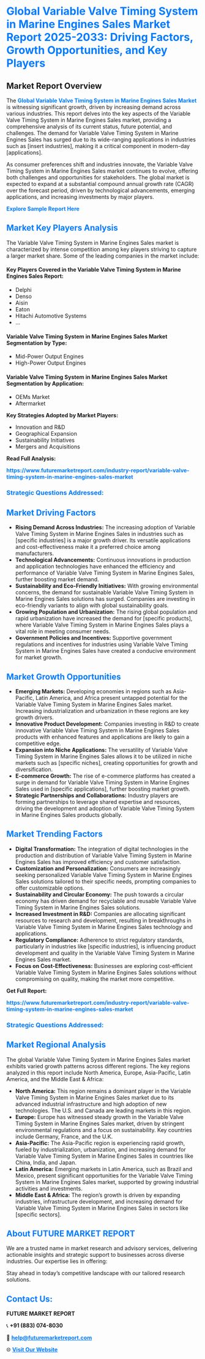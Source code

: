<h1 style="color: #007BFF;">Global Variable Valve Timing System in Marine Engines Sales Market Report 2025-2033: Driving Factors, Growth Opportunities, and Key Players</h1>

<section id="overview">
<h2>Market Report Overview</h2>
<p>The <a href="https://www.futuremarketreport.com/industry-report/variable-valve-timing-system-in-marine-engines-sales-market" style="color: #007BFF; text-decoration: none;"><strong>Global Variable Valve Timing System in Marine Engines Sales Market</strong></a> is witnessing significant growth, driven by increasing demand across various industries. This report delves into the key aspects of the Variable Valve Timing System in Marine Engines Sales market, providing a comprehensive analysis of its current status, future potential, and challenges. The demand for Variable Valve Timing System in Marine Engines Sales has surged due to its wide-ranging applications in industries such as [insert industries], making it a critical component in modern-day [applications].</p>
<p>As consumer preferences shift and industries innovate, the Variable Valve Timing System in Marine Engines Sales market continues to evolve, offering both challenges and opportunities for stakeholders. The global market is expected to expand at a substantial compound annual growth rate (CAGR) over the forecast period, driven by technological advancements, emerging applications, and increasing investments by major players.</p>
</section>

<section id="overview">
<p><a href="https://www.futuremarketreport.com/request-sample/reportId=105273" style="color: #007BFF; text-decoration: none;"><strong>Explore Sample Report Here</strong></a></p>
</section>

<section id="key-players">
<h2 style="color: #007BFF;">Market Key Players Analysis</h2>
<p>The Variable Valve Timing System in Marine Engines Sales market is characterized by intense competition among key players striving to capture a larger market share. Some of the leading companies in the market include:</p>
<h4>Key Players Covered in the Variable Valve Timing System in Marine Engines Sales Report:</h4>
<ul><li>Delphi</li><li>Denso</li><li>Aisin</li><li>Eaton</li><li>Hitachi Automotive Systems</li><li>...</li></ul>
<h4>Variable Valve Timing System in Marine Engines Sales Market Segmentation by Type:</h4>
<ul><li>Mid-Power Output Engines</li><li>High-Power Output Engines</li></ul>

<h4>Variable Valve Timing System in Marine Engines Sales Market Segmentation by Application:</h4>
<ul><li>OEMs Market</li><li>Aftermarket</li></ul>
<p><strong>Key Strategies Adopted by Market Players:</strong></p>
<ul>
<li>Innovation and R&D</li>
<li>Geographical Expansion</li>
<li>Sustainability Initiatives</li>
<li>Mergers and Acquisitions</li>
</ul>
</section>

<section>
<p><strong>Read Full Analysis: </strong></p><a href="https://www.futuremarketreport.com/industry-report/variable-valve-timing-system-in-marine-engines-sales-market" style="color: #007BFF; text-decoration: none;"><strong>https://www.futuremarketreport.com/industry-report/variable-valve-timing-system-in-marine-engines-sales-market</strong></a>
<h3 style="color: #007BFF;">Strategic Questions Addressed:</h3>
</section>

<section id="driving-factors">
<h2 style="color: #007BFF;">Market Driving Factors</h2>
<ul>
<li><strong>Rising Demand Across Industries:</strong> The increasing adoption of Variable Valve Timing System in Marine Engines Sales in industries such as [specific industries] is a major growth driver. Its versatile applications and cost-effectiveness make it a preferred choice among manufacturers.</li>
<li><strong>Technological Advancements:</strong> Continuous innovations in production and application technologies have enhanced the efficiency and performance of Variable Valve Timing System in Marine Engines Sales, further boosting market demand.</li>
<li><strong>Sustainability and Eco-Friendly Initiatives:</strong> With growing environmental concerns, the demand for sustainable Variable Valve Timing System in Marine Engines Sales solutions has surged. Companies are investing in eco-friendly variants to align with global sustainability goals.</li>
<li><strong>Growing Population and Urbanization:</strong> The rising global population and rapid urbanization have increased the demand for [specific products], where Variable Valve Timing System in Marine Engines Sales plays a vital role in meeting consumer needs.</li>
<li><strong>Government Policies and Incentives:</strong> Supportive government regulations and incentives for industries using Variable Valve Timing System in Marine Engines Sales have created a conducive environment for market growth.</li>
</ul>
</section>

<section id="growth-opportunities">
<h2 style="color: #007BFF;">Market Growth Opportunities</h2>
<ul>
<li><strong>Emerging Markets:</strong> Developing economies in regions such as Asia-Pacific, Latin America, and Africa present untapped potential for the Variable Valve Timing System in Marine Engines Sales market. Increasing industrialization and urbanization in these regions are key growth drivers.</li>
<li><strong>Innovative Product Development:</strong> Companies investing in R&D to create innovative Variable Valve Timing System in Marine Engines Sales products with enhanced features and applications are likely to gain a competitive edge.</li>
<li><strong>Expansion into Niche Applications:</strong> The versatility of Variable Valve Timing System in Marine Engines Sales allows it to be utilized in niche markets such as [specific niches], creating opportunities for growth and diversification.</li>
<li><strong>E-commerce Growth:</strong> The rise of e-commerce platforms has created a surge in demand for Variable Valve Timing System in Marine Engines Sales used in [specific applications], further boosting market growth.</li>
<li><strong>Strategic Partnerships and Collaborations:</strong> Industry players are forming partnerships to leverage shared expertise and resources, driving the development and adoption of Variable Valve Timing System in Marine Engines Sales products globally.</li>
</ul>
</section>

<section id="trending-factors">
<h2 style="color: #007BFF;">Market Trending Factors</h2>
<ul>
<li><strong>Digital Transformation:</strong> The integration of digital technologies in the production and distribution of Variable Valve Timing System in Marine Engines Sales has improved efficiency and customer satisfaction.</li>
<li><strong>Customization and Personalization:</strong> Consumers are increasingly seeking personalized Variable Valve Timing System in Marine Engines Sales solutions tailored to their specific needs, prompting companies to offer customizable options.</li>
<li><strong>Sustainability and Circular Economy:</strong> The push towards a circular economy has driven demand for recyclable and reusable Variable Valve Timing System in Marine Engines Sales solutions.</li>
<li><strong>Increased Investment in R&D:</strong> Companies are allocating significant resources to research and development, resulting in breakthroughs in Variable Valve Timing System in Marine Engines Sales technology and applications.</li>
<li><strong>Regulatory Compliance:</strong> Adherence to strict regulatory standards, particularly in industries like [specific industries], is influencing product development and quality in the Variable Valve Timing System in Marine Engines Sales market.</li>
<li><strong>Focus on Cost-Effectiveness:</strong> Businesses are exploring cost-efficient Variable Valve Timing System in Marine Engines Sales solutions without compromising on quality, making the market more competitive.</li>
</ul>
</section>

<section>
<p><strong>Get Full Report: </strong></p><a href="https://www.futuremarketreport.com/industry-report/variable-valve-timing-system-in-marine-engines-sales-market" style="color: #007BFF; text-decoration: none;"><strong>https://www.futuremarketreport.com/industry-report/variable-valve-timing-system-in-marine-engines-sales-market</strong></a>
<h3 style="color: #007BFF;">Strategic Questions Addressed:</h3>
</section>


<section id="regional-analysis">
<h2 style="color: #007BFF;">Market Regional Analysis</h2>
<p>The global Variable Valve Timing System in Marine Engines Sales market exhibits varied growth patterns across different regions. The key regions analyzed in this report include North America, Europe, Asia-Pacific, Latin America, and the Middle East & Africa:</p>
<ul>
<li><strong>North America:</strong> This region remains a dominant player in the Variable Valve Timing System in Marine Engines Sales market due to its advanced industrial infrastructure and high adoption of new technologies. The U.S. and Canada are leading markets in this region.</li>
<li><strong>Europe:</strong> Europe has witnessed steady growth in the Variable Valve Timing System in Marine Engines Sales market, driven by stringent environmental regulations and a focus on sustainability. Key countries include Germany, France, and the U.K.</li>
<li><strong>Asia-Pacific:</strong> The Asia-Pacific region is experiencing rapid growth, fueled by industrialization, urbanization, and increasing demand for Variable Valve Timing System in Marine Engines Sales in countries like China, India, and Japan.</li>
<li><strong>Latin America:</strong> Emerging markets in Latin America, such as Brazil and Mexico, present significant opportunities for the Variable Valve Timing System in Marine Engines Sales market, supported by growing industrial activities and investments.</li>
<li><strong>Middle East & Africa:</strong> The region’s growth is driven by expanding industries, infrastructure development, and increasing demand for Variable Valve Timing System in Marine Engines Sales in sectors like [specific sectors].</li>
</ul>
</section>

<footer>
<h2 style="color: #007BFF;">About FUTURE MARKET REPORT</h2>
<p>We are a trusted name in market research and advisory services, delivering actionable insights and strategic support to businesses across diverse industries. Our expertise lies in offering:</p>

<p>Stay ahead in today’s competitive landscape with our tailored research solutions.</p>

<h2 style="color: #007BFF;">Contact Us:</h2>
<p><strong>FUTURE MARKET REPORT</strong></p>
<p>📞 <strong>+91 (883) 074-8030</strong></p>
<p>📧 <strong><a href="mailto:help@futuremarketreport.com" style="color: #007BFF;">help@futuremarketreport.com</a></strong></p>
<p>🌐 <strong><a href="https://www.futuremarketreport.com/" style="color: #007BFF;">Visit Our Website</a></strong></p>
</footer>